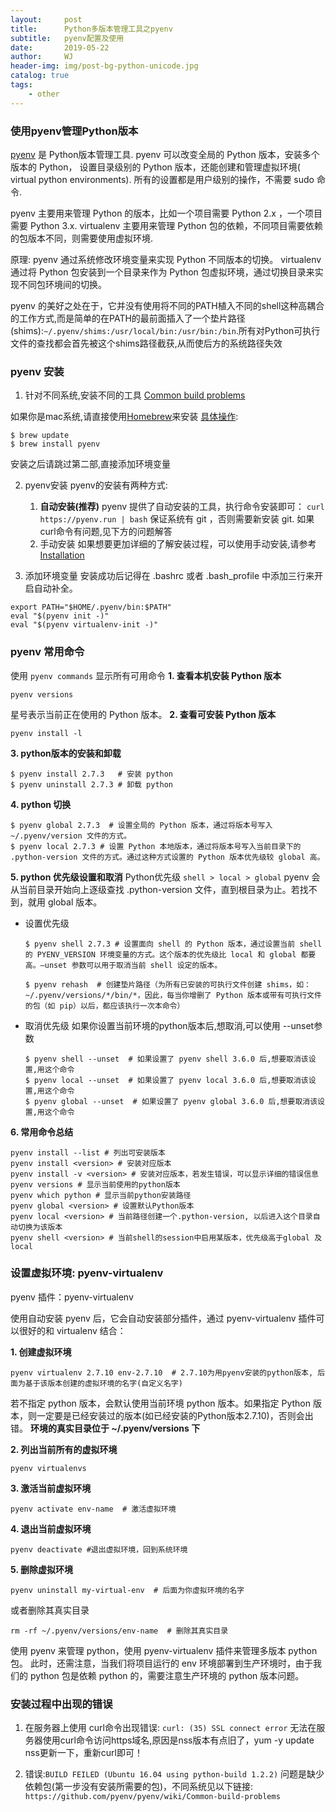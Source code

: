 ```yaml
---
layout:     post
title:      Python多版本管理工具之pyenv
subtitle:   pyenv配置及使用
date:       2019-05-22
author:     WJ
header-img: img/post-bg-python-unicode.jpg
catalog: true
tags:
    - other
---
```

### 使用pyenv管理Python版本 
[pyenv](https://github.com/pyenv/pyenv) 是 Python版本管理工具. pyenv 可以改变全局的 Python 版本，安装多个版本的 Python， 设置目录级别的 Python 版本，还能创建和管理虚拟环境( virtual python environments). 所有的设置都是用户级别的操作，不需要 sudo 命令.

pyenv 主要用来管理 Python 的版本，比如一个项目需要 Python 2.x ，一个项目需要 Python 3.x.
virtualenv 主要用来管理 Python 包的依赖，不同项目需要依赖的包版本不同，则需要使用虚拟环境.

原理:
pyenv 通过系统修改环境变量来实现 Python 不同版本的切换。
virtualenv 通过将 Python 包安装到一个目录来作为 Python 包虚拟环境，通过切换目录来实现不同包环境间的切换。

pyenv 的美好之处在于，它并没有使用将不同的PATH植入不同的shell这种高耦合的工作方式,而是简单的在PATH的最前面插入了一个垫片路径(shims):`~/.pyenv/shims:/usr/local/bin:/usr/bin:/bin`.所有对Python可执行文件的查找都会首先被这个shims路径截获,从而使后方的系统路径失效

### pyenv 安装
1. 针对不同系统,安装不同的工具
[Common build problems](https://github.com/pyenv/pyenv/wiki/Common-build-problems)

如果你是mac系统,请直接使用[Homebrew](https://brew.sh/)来安装
[具体操作](https://github.com/pyenv/pyenv#homebrew-on-macos):
```sehll
$ brew update
$ brew install pyenv
```
安装之后请跳过第二部,直接添加环境变量

2. pyenv安装
pyenv的安装有两种方式:  
    1. **自动安装(推荐)**
    pyenv 提供了自动安装的工具，执行命令安装即可：
    `curl https://pyenv.run | bash`
    保证系统有 git ，否则需要新安装 git. 如果curl命令有问题,见下方的问题解答
    2. 手动安装
    如果想要更加详细的了解安装过程，可以使用手动安装,请参考[Installation](https://github.com/pyenv/pyenv#installation)

3. 添加环境变量
安装成功后记得在 .bashrc 或者 .bash_profile 中添加三行来开启自动补全。
```shell
export PATH="$HOME/.pyenv/bin:$PATH"
eval "$(pyenv init -)"
eval "$(pyenv virtualenv-init -)"
```

### pyenv 常用命令
使用 `pyenv commands` 显示所有可用命令
**1. 查看本机安装 Python 版本**
```shell
pyenv versions
```
星号表示当前正在使用的 Python 版本。
**2. 查看可安装 Python 版本**
```shell
pyenv install -l
```
**3. python版本的安装和卸载**
```shell
$ pyenv install 2.7.3   # 安装 python
$ pyenv uninstall 2.7.3 # 卸载 python
```
**4. python 切换**
```shell
$ pyenv global 2.7.3  # 设置全局的 Python 版本，通过将版本号写入 ~/.pyenv/version 文件的方式。
$ pyenv local 2.7.3 # 设置 Python 本地版本，通过将版本号写入当前目录下的 .python-version 文件的方式。通过这种方式设置的 Python 版本优先级较 global 高。
```

**5. python 优先级设置和取消**
Python优先级
`shell > local > global`
pyenv 会从当前目录开始向上逐级查找 .python-version 文件，直到根目录为止。若找不到，就用 global 版本。
- 设置优先级
    ```shell
    $ pyenv shell 2.7.3 # 设置面向 shell 的 Python 版本，通过设置当前 shell 的 PYENV_VERSION 环境变量的方式。这个版本的优先级比 local 和 global 都要高。–unset 参数可以用于取消当前 shell 设定的版本。

    $ pyenv rehash  # 创建垫片路径（为所有已安装的可执行文件创建 shims，如：~/.pyenv/versions/*/bin/*，因此，每当你增删了 Python 版本或带有可执行文件的包（如 pip）以后，都应该执行一次本命令）
    ```
- 取消优先级
    如果你设置当前环境的python版本后,想取消,可以使用 --unset参数
    ```shell
    $ pyenv shell --unset  # 如果设置了 pyenv shell 3.6.0 后,想要取消该设置,用这个命令
    $ pyenv local --unset  # 如果设置了 pyenv local 3.6.0 后,想要取消该设置,用这个命令
    $ pyenv global --unset  # 如果设置了 pyenv global 3.6.0 后,想要取消该设置,用这个命令
    ```
**6. 常用命令总结**
```shell
pyenv install --list # 列出可安装版本
pyenv install <version> # 安装对应版本
pyenv install -v <version> # 安装对应版本，若发生错误，可以显示详细的错误信息
pyenv versions # 显示当前使用的python版本
pyenv which python # 显示当前python安装路径
pyenv global <version> # 设置默认Python版本
pyenv local <version> # 当前路径创建一个.python-version, 以后进入这个目录自动切换为该版本
pyenv shell <version> # 当前shell的session中启用某版本，优先级高于global 及 local
```

### 设置虚拟环境: pyenv-virtualenv
pyenv 插件：pyenv-virtualenv

使用自动安装 pyenv 后，它会自动安装部分插件，通过 pyenv-virtualenv 插件可以很好的和 virtualenv 结合：

**1. 创建虚拟环境**
```shell
pyenv virtualenv 2.7.10 env-2.7.10  # 2.7.10为用pyenv安装的python版本, 后面为基于该版本创建的虚拟环境的名字(自定义名字)
```
若不指定 python 版本，会默认使用当前环境 python 版本。如果指定 Python 版本，则一定要是已经安装过的版本(如已经安装的Python版本2.7.10)，否则会出错。
**环境的真实目录位于 ~/.pyenv/versions 下**

**2. 列出当前所有的虚拟环境**
```shell
pyenv virtualenvs
```

**3. 激活当前虚拟环境**
```shell
pyenv activate env-name  # 激活虚拟环境
```

**4. 退出当前虚拟环境**
```shell
pyenv deactivate #退出虚拟环境，回到系统环境
```

**5. 删除虚拟环境**
```shell
pyenv uninstall my-virtual-env  # 后面为你虚拟环境的名字
```
或者删除其真实目录
```shell
rm -rf ~/.pyenv/versions/env-name  # 删除其真实目录
```

使用 pyenv 来管理 python，使用 pyenv-virtualenv 插件来管理多版本 python 包。
此时，还需注意，当我们将项目运行的 env 环境部署到生产环境时，由于我们的 python 包是依赖 python 的，需要注意生产环境的 python 版本问题。

### 安装过程中出现的错误
1. 在服务器上使用 curl命令出现错误: `curl: (35) SSL connect error`
无法在服务器使用curl命令访问https域名,原因是nss版本有点旧了，yum -y update nss更新一下，重新curl即可！

2. 错误:`BUILD FEILED (Ubuntu 16.04 using python-build 1.2.2)`
问题是缺少依赖包(第一步没有安装所需要的包)，不同系统见以下链接:
`https://github.com/pyenv/pyenv/wiki/Common-build-problems`
